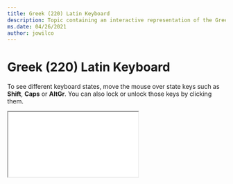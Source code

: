 ```yaml
--- 
title: Greek (220) Latin Keyboard 
description: Topic containing an interactive representation of the Greek (220) Latin Keyboard 
ms.date: 04/26/2021 
author: jowilco 
--- 
```

 
# Greek (220) Latin Keyboard 
 
To see different keyboard states, move the mouse over state keys such as **Shift**, **Caps** or **AltGr**. You can also lock or unlock those keys by clicking them. 
 
<iframe src="kbdhela2.html"></iframe> 

